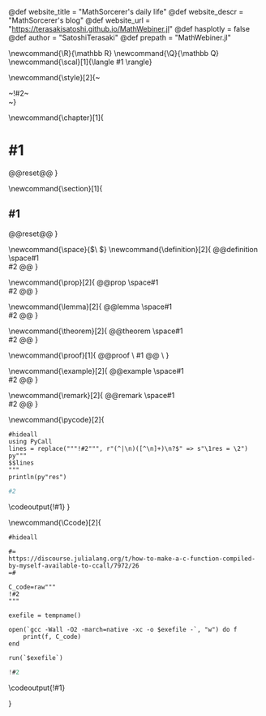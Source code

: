<!-----------------------------------------------------
Add here global page variables to use throughout your
website.
The website_* must be defined for the RSS to work
------------------------------------------------------->
@def website_title = "MathSorcerer's daily life"
@def website_descr = "MathSorcerer's blog"
@def website_url   = "https://terasakisatoshi.github.io/MathWebiner.jl"
@def hasplotly = false
@def author = "SatoshiTerasaki"
@def prepath = "MathWebiner.jl"
<!-----------------------------------------------------
Add here global latex commands to use throughout your
pages. It can be math commands but does not need to be.
For instance:
* \newcommand{\phrase}{This is a long phrase to copy.}
------------------------------------------------------->
\newcommand{\R}{\mathbb R}
\newcommand{\Q}{\mathbb Q}
\newcommand{\scal}[1]{\langle #1 \rangle}


<!-- Put a box around something and pass some css styling to the box
(useful for images for instance) e.g. :
\style{width:80%;}{![](path/to/img.png)} -->
\newcommand{\style}[2]{~~~<div style="!#1;margin-left:auto;margin-right:auto;">~~~!#2~~~</div>~~~}

\newcommand{\chapter}[1]{
  # #1
  @@reset@@
}

\newcommand{\section}[1]{
  ## #1
  @@reset@@
}

\newcommand{\space}{$\ $}
\newcommand{\definition}[2]{
@@definition \space#1\
#2
@@
}

\newcommand{\prop}[2]{
@@prop \space#1\
#2
@@
}


\newcommand{\lemma}[2]{
@@lemma \space#1\
#2
@@
}

\newcommand{\theorem}[2]{
@@theorem \space#1\
#2
@@
}

\newcommand{\proof}[1]{
@@proof \\
#1
@@
\\
}

\newcommand{\example}[2]{
@@example \space#1\
#2
@@
}

\newcommand{\remark}[2]{
@@remark \space#1\
#2
@@
}

\newcommand{\pycode}[2]{
```julia:!#1
#hideall
using PyCall
lines = replace("""!#2""", r"(^|\n)([^\n]+)\n?$" => s"\1res = \2")
py"""
$$lines
"""
println(py"res")
```
```python
#2
```
\codeoutput{!#1}
}


\newcommand{\Ccode}[2]{
```julia:!#1
#hideall

#=
https://discourse.julialang.org/t/how-to-make-a-c-function-compiled-by-myself-available-to-ccall/7972/26
=#

C_code=raw"""
!#2
"""

exefile = tempname()

open(`gcc -Wall -O2 -march=native -xc -o $exefile -`, "w") do f
    print(f, C_code)
end

run(`$exefile`)
```

```c
!#2
```

\codeoutput{!#1}

}

